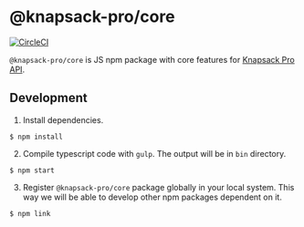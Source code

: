 # @knapsack-pro/core

[![CircleCI](https://circleci.com/gh/KnapsackPro/knapsack-pro-core-js.svg?style=svg)](https://circleci.com/gh/KnapsackPro/knapsack-pro-core-js)

`@knapsack-pro/core` is JS npm package with core features for [Knapsack Pro API](https://docs.knapsackpro.com/api/).

## Development

1. Install dependencies.

```
$ npm install
```

2. Compile typescript code with `gulp`. The output will be in `bin` directory.

```
$ npm start
```

3. Register `@knapsack-pro/core` package globally in your local system. This way we will be able to develop other npm packages dependent on it.

```
$ npm link
```
